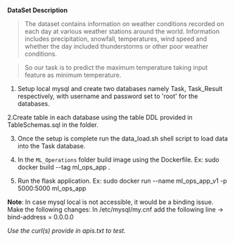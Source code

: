 **DataSet Description**
>The dataset contains information on weather conditions recorded on each day at various weather stations around the world. Information includes precipitation, snowfall, temperatures, wind speed and whether the day included thunderstorms or other poor weather conditions.

>So our task is to predict the maximum temperature taking input feature as minimum temperature.

1. Setup local mysql and create two databases namely Task, Task_Result respectively, with username and password set to 'root' for the databases.

2.Create table in each database using the table DDL provided in TableSchemas.sql in the folder.

3. Once the setup is complete run the data_load.sh shell script to load data into the Task database.

4. In the `ML_Operations` folder build image using the Dockerfile.
Ex: sudo docker build --tag ml_ops_app . 

5. Run the flask application.
Ex: sudo docker run --name ml_ops_app_v1 -p 5000:5000 ml_ops_app

**Note**: In case mysql local is not accessible, it would be a binding issue. Make the following changes:
In /etc/mysql/my.cnf add the following line -> bind-address    = 0.0.0.0

*Use the curl(s) provide in apis.txt to test.*
